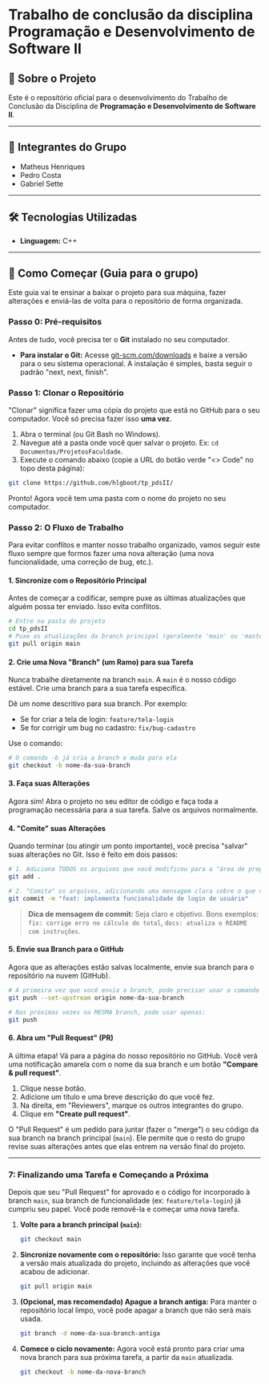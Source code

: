 # Trabalho de conclusão da disciplina Programação e Desenvolvimento de Software II

## 📖 Sobre o Projeto

Este é o repositório oficial para o desenvolvimento do Trabalho de Conclusão da Disciplina de **Programação e Desenvolvimento de Software II**.

---

## 👥 Integrantes do Grupo

* Matheus Henriques
* Pedro Costa
* Gabriel Sette

---

## 🛠️ Tecnologias Utilizadas

* **Linguagem:** C++

---

## 🚀 Como Começar (Guia para o grupo)

Este guia vai te ensinar a baixar o projeto para sua máquina, fazer alterações e enviá-las de volta para o repositório de forma organizada.

### Passo 0: Pré-requisitos

Antes de tudo, você precisa ter o **Git** instalado no seu computador.
* **Para instalar o Git:** Acesse [git-scm.com/downloads](https://git-scm.com/downloads) e baixe a versão para o seu sistema operacional. A instalação é simples, basta seguir o padrão "next, next, finish".

### Passo 1: Clonar o Repositório

"Clonar" significa fazer uma cópia do projeto que está no GitHub para o seu computador. Você só precisa fazer isso **uma vez**.

1.  Abra o terminal (ou Git Bash no Windows).
2.  Navegue até a pasta onde você quer salvar o projeto. Ex: `cd Documentos/ProjetosFaculdade`.
3.  Execute o comando abaixo (copie a URL do botão verde "<> Code" no topo desta página):

```bash
git clone https://github.com/hlgboot/tp_pdsII/
```

Pronto! Agora você tem uma pasta com o nome do projeto no seu computador.

### Passo 2: O Fluxo de Trabalho

Para evitar conflitos e manter nosso trabalho organizado, vamos seguir este fluxo sempre que formos fazer uma nova alteração (uma nova funcionalidade, uma correção de bug, etc.).

#### 1. Sincronize com o Repositório Principal

Antes de começar a codificar, sempre puxe as últimas atualizações que alguém possa ter enviado. Isso evita conflitos.

```bash
# Entre na pasta do projeto
cd tp_pdsII
# Puxe as atualizações da branch principal (geralmente 'main' ou 'master')
git pull origin main
```

#### 2. Crie uma Nova "Branch" (um Ramo) para sua Tarefa

Nunca trabalhe diretamente na branch `main`. A `main` é o nosso código estável. Crie uma branch para a sua tarefa específica.

Dê um nome descritivo para sua branch. Por exemplo:
* Se for criar a tela de login: `feature/tela-login`
* Se for corrigir um bug no cadastro: `fix/bug-cadastro`

Use o comando:
```bash
# O comando -b já cria a branch e muda para ela
git checkout -b nome-da-sua-branch
```

#### 3. Faça suas Alterações

Agora sim! Abra o projeto no seu editor de código e faça toda a programação necessária para a sua tarefa. Salve os arquivos normalmente.

#### 4. "Comite" suas Alterações

Quando terminar (ou atingir um ponto importante), você precisa "salvar" suas alterações no Git. Isso é feito em dois passos:

```bash
# 1. Adiciona TODOS os arquivos que você modificou para a "área de preparação"
git add .

# 2. "Comita" os arquivos, adicionando uma mensagem clara sobre o que você fez
git commit -m "feat: implementa funcionalidade de login de usuário"
```
> **Dica de mensagem de commit:** Seja claro e objetivo. Bons exemplos: `fix: corrige erro no cálculo do total`, `docs: atualiza o README com instruções`.

#### 5. Envie sua Branch para o GitHub

Agora que as alterações estão salvas localmente, envie sua branch para o repositório na nuvem (GitHub).

```bash
# A primeira vez que você envia a branch, pode precisar usar o comando mais longo
git push --set-upstream origin nome-da-sua-branch

# Nas próximas vezes na MESMA branch, pode usar apenas:
git push
```

#### 6. Abra um "Pull Request" (PR)

A última etapa! Vá para a página do nosso repositório no GitHub. Você verá uma notificação amarela com o nome da sua branch e um botão **"Compare & pull request"**.

1.  Clique nesse botão.
2.  Adicione um título e uma breve descrição do que você fez.
3.  Na direita, em "Reviewers", marque os outros integrantes do grupo.
4.  Clique em **"Create pull request"**.

O "Pull Request" é um pedido para juntar (fazer o "merge") o seu código da sua branch na branch principal (`main`). Ele permite que o resto do grupo revise suas alterações antes que elas entrem na versão final do projeto.

---

 ### 7: Finalizando uma Tarefa e Começando a Próxima
    
  Depois que seu "Pull Request" for aprovado e o código for incorporado à branch `main`, sua branch de funcionalidade (ex: `feature/tela-login`) já cumpriu seu papel. Você pode removê-la e começar uma nova tarefa.
    
  1.  **Volte para a branch principal (`main`):**
    
        ```bash
        git checkout main
        ```
    
  2.  **Sincronize novamente com o repositório:**
        Isso garante que você tenha a versão mais atualizada do projeto, incluindo as alterações que você acabou de adicionar.
    
        ```bash
        git pull origin main
        ```
    
  3.  **(Opcional, mas recomendado) Apague a branch antiga:**
        Para manter o repositório local limpo, você pode apagar a branch que não será mais usada.
    
        ```bash
        git branch -d nome-da-sua-branch-antiga
        ```
    
  4.  **Comece o ciclo novamente:**
        Agora você está pronto para criar uma nova branch para sua próxima tarefa, a partir da `main` atualizada.
    
        ```bash
        git checkout -b nome-da-nova-branch
        ```
    
